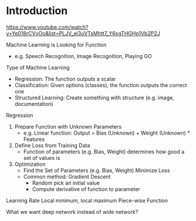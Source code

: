 # Introduction
https://www.youtube.com/watch?v=Ye018rCVvOo&list=PLJV_el3uVTsMhtt7_Y6sgTHGHp1Vb2P2J

Machine Learning is Looking for Function
- e.g. Speech Recognition, Image Recognition, Playing GO

Type of Machine Learning
- Regression: The function outputs a scalar
- Classification: Given options (classes), the function outputs the correct one
- Structured Learning: Create something with structure (e.g. image, documentation)

Regression
1. Prepare Function with Unknown Parameters
    - e.g. Linear function: Output = Bias (Unknown) + Weight (Unknown) * Features
2. Define Loss from Training Data
    - Function of parameters (e.g. Bias, Weight) determines how good a set of values is
3. Optimization
    - Find the Set of Parameters (e.g. Bias, Weight) Minimize Loss
    - Common method: Gradient Descent
        - Random pick an initial value
        - Compute derivative of function to parameter

Learning Rate
Local minimum, local maximum
Piece-wise Function

What we want deep network instead of wide network?
